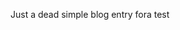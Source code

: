 <!--META--
author: Sean K Smith
created: 2020-01-15T17:12:52Z
edited: 2020-01-15T17:12:52Z
title: test
subtitle: simpletest
tags:
--END-->
Just a dead simple blog entry fora  test